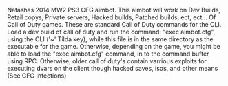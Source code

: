 Natashas 2014 MW2 PS3 CFG aimbot.
This aimbot will work on Dev Builds, Retail copys, Private servers, Hacked builds, Patched builds, ect, ect... Of Call of Duty games.
These are standard Call of Duty commands for the CLI.
Load a dev build of call of duty and run the command: "exec aimbot.cfg", using the CLI ('~' Tilda key), while this file is in the same directory as the executable for the game.
Otherwise, depending on the game, you might be able to load the "exec aimbot.cfg" command, in to the command buffer using RPC.
Otherwise, older call of duty's contain varrious exploits for executing dvars on the client though hacked saves, isos, and other means (See CFG Infections)
